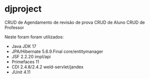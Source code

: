 # djproject
CRUD de Agendamento de revisão de prova
  CRUD de Aluno
  CRUD de Professor

Neste foram foram utilizados:
- Java JDK 17
- JPA/Hibernate 5.6.9.Final core/entitymanager
- JSF 2.2.20 impl/api
- Primefaces 11
- CDI 2.4.8/2.4.2 weld-servlet/jandex
- JUnit 4.11
